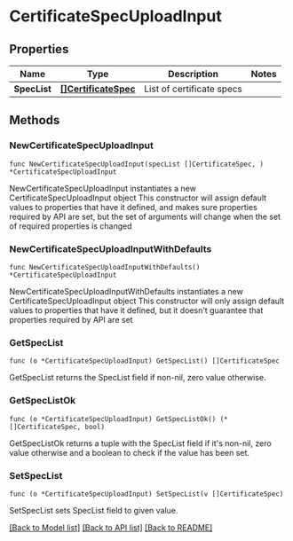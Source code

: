 # CertificateSpecUploadInput

## Properties

Name | Type | Description | Notes
------------ | ------------- | ------------- | -------------
**SpecList** | [**[]CertificateSpec**](CertificateSpec.md) | List of certificate specs | 

## Methods

### NewCertificateSpecUploadInput

`func NewCertificateSpecUploadInput(specList []CertificateSpec, ) *CertificateSpecUploadInput`

NewCertificateSpecUploadInput instantiates a new CertificateSpecUploadInput object
This constructor will assign default values to properties that have it defined,
and makes sure properties required by API are set, but the set of arguments
will change when the set of required properties is changed

### NewCertificateSpecUploadInputWithDefaults

`func NewCertificateSpecUploadInputWithDefaults() *CertificateSpecUploadInput`

NewCertificateSpecUploadInputWithDefaults instantiates a new CertificateSpecUploadInput object
This constructor will only assign default values to properties that have it defined,
but it doesn't guarantee that properties required by API are set

### GetSpecList

`func (o *CertificateSpecUploadInput) GetSpecList() []CertificateSpec`

GetSpecList returns the SpecList field if non-nil, zero value otherwise.

### GetSpecListOk

`func (o *CertificateSpecUploadInput) GetSpecListOk() (*[]CertificateSpec, bool)`

GetSpecListOk returns a tuple with the SpecList field if it's non-nil, zero value otherwise
and a boolean to check if the value has been set.

### SetSpecList

`func (o *CertificateSpecUploadInput) SetSpecList(v []CertificateSpec)`

SetSpecList sets SpecList field to given value.



[[Back to Model list]](../README.md#documentation-for-models) [[Back to API list]](../README.md#documentation-for-api-endpoints) [[Back to README]](../README.md)


